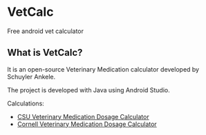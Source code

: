 # VetCalc
Free android vet calculator

## What is VetCalc?
It is an open-source Veterinary Medication calculator developed by Schuyler Ankele.  

The project is developed with Java using Android Studio. 

Calculations:  
<ul>
<li><a href="http://csuvth.colostate.edu/emergencydrugcalculator/">CSU Veterinary Medication Dosage Calculator</a></li>
<li><a href="http://www-users.med.cornell.edu/~spon/picu/calc/druginp3.htm">Cornell Veterinary Medication Dosage Calculator</a></li>
</ul>
